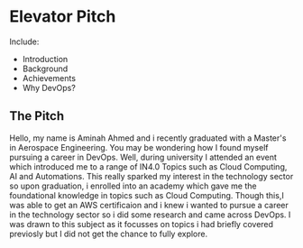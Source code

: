 # Elevator Pitch 
Include:
* Introduction
* Background
* Achievements
* Why DevOps?

## The Pitch
Hello, my name is Aminah Ahmed and i recently graduated with a Master's in Aerospace Engineering.
You may be wondering how I found myself pursuing a career in DevOps. Well, during university
I attended an event which introduced me to a range of IN4.0 Topics such as Cloud Computing, AI and Automations. 
This really sparked my interest in the technology sector so upon graduation, i enrolled into an academy which 
gave me the foundational knowledge in topics such as Cloud Computing. Though this,I was able to get an AWS certificaion
and i knew i wanted to pursue a career in the technology sector so i did some research and came across DevOps. 
I was drawn to this subject as it focusses on topics i had briefly covered previosly but I did not get the chance
to fully explore. 

